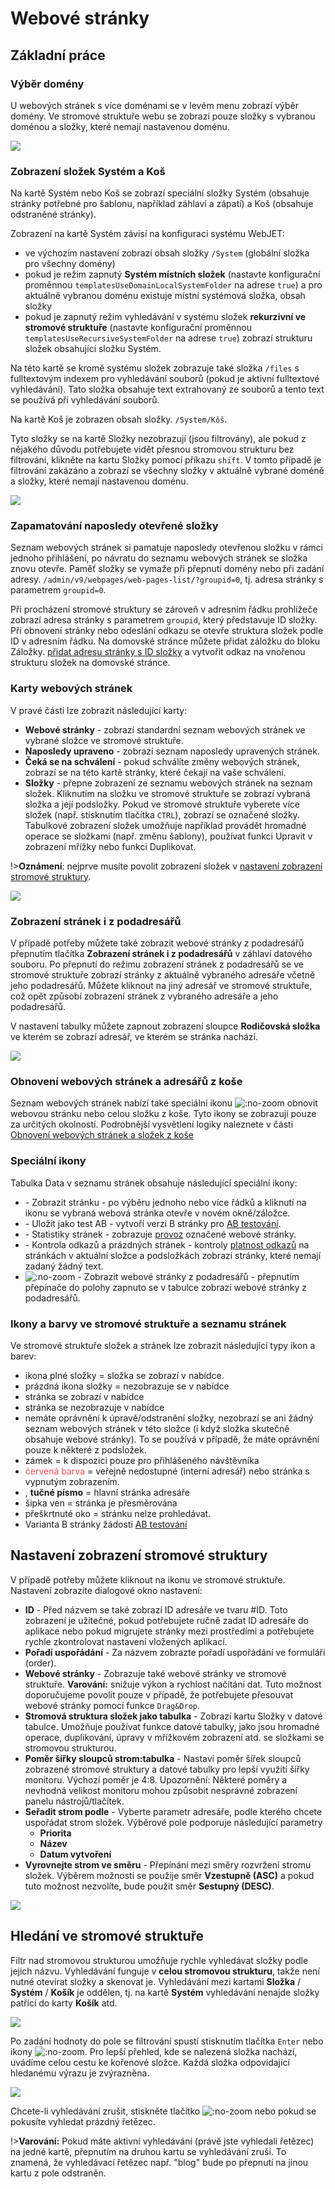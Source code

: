 # Webové stránky

## Základní práce

### Výběr domény

U webových stránek s více doménami se v levém menu zobrazí výběr domény. Ve stromové struktuře webu se zobrazí pouze složky s vybranou doménou a složky, které nemají nastavenou doménu.

![](domain-select.png)

### Zobrazení složek Systém a Koš

Na kartě Systém nebo Koš se zobrazí speciální složky Systém (obsahuje stránky potřebné pro šablonu, například záhlaví a zápatí) a Koš (obsahuje odstraněné stránky).

Zobrazení na kartě Systém závisí na konfiguraci systému WebJET:
- ve výchozím nastavení zobrazí obsah složky `/System` (globální složka pro všechny domény)
- pokud je režim zapnutý **Systém místních složek** (nastavte konfigurační proměnnou `templatesUseDomainLocalSystemFolder` na adrese `true`) a pro aktuálně vybranou doménu existuje místní systémová složka, obsah složky
- pokud je zapnutý režim vyhledávání v systému složek **rekurzivní ve stromové struktuře** (nastavte konfigurační proměnnou `templatesUseRecursiveSystemFolder` na adrese `true`) zobrazí strukturu složek obsahující složku Systém.

Na této kartě se kromě systému složek zobrazuje také složka `/files` s fulltextovým indexem pro vyhledávání souborů (pokud je aktivní fulltextové vyhledávání). Tato složka obsahuje text extrahovaný ze souborů a tento text se používá při vyhledávání souborů.

Na kartě Koš je zobrazen obsah složky. `/System/Kôš`.

Tyto složky se na kartě Složky nezobrazují (jsou filtrovány), ale pokud z nějakého důvodu potřebujete vidět přesnou stromovou strukturu bez filtrování, klikněte na kartu Složky pomocí příkazu `shift`. V tomto případě je filtrování zakázáno a zobrazí se všechny složky v aktuálně vybrané doméně a složky, které nemají nastavenou doménu.

![](system-folder.png)

### Zapamatování naposledy otevřené složky

Seznam webových stránek si pamatuje naposledy otevřenou složku v rámci jednoho přihlášení, po návratu do seznamu webových stránek se složka znovu otevře. Paměť složky se vymaže při přepnutí domény nebo při zadání adresy. `/admin/v9/webpages/web-pages-list/?groupid=0`, tj. adresa stránky s parametrem `groupid=0`.

Při procházení stromové struktury se zároveň v adresním řádku prohlížeče zobrazí adresa stránky s parametrem `groupid`, který představuje ID složky. Při obnovení stránky nebo odeslání odkazu se otevře struktura složek podle ID v adresním řádku. Na domovské stránce můžete přidat záložku do bloku Záložky. [přidat adresu stránky s ID složky](https://youtu.be/G5Ts04jSMX8) a vytvořit odkaz na vnořenou strukturu složek na domovské stránce.

### Karty webových stránek

V pravé části lze zobrazit následující karty:
- **Webové stránky** - zobrazí standardní seznam webových stránek ve vybrané složce ve stromové struktuře.
- **Naposledy upraveno** - zobrazí seznam naposledy upravených stránek.
- **Čeká se na schválení** - pokud schválíte změny webových stránek, zobrazí se na této kartě stránky, které čekají na vaše schválení.
- **Složky** - přepne zobrazení ze seznamu webových stránek na seznam složek. Kliknutím na složku ve stromové struktuře se zobrazí vybraná složka a její podsložky. Pokud ve stromové struktuře vyberete více složek (např. stisknutím tlačítka `CTRL`), zobrazí se označené složky. Tabulkové zobrazení složek umožňuje například provádět hromadné operace se složkami (např. změnu šablony), používat funkci Upravit v zobrazení mřížky nebo funkci Duplikovat.

!>**Oznámení**: nejprve musíte povolit zobrazení složek v [nastavení zobrazení stromové struktury](#nastavení-zobrazení-stromové-struktury).

![](../../_media/changelog/2021q1/2021-13-awaiting-approve.png)

### Zobrazení stránek i z podadresářů

V případě potřeby můžete také zobrazit webové stránky z podadresářů přepnutím tlačítka **Zobrazení stránek i z podadresářů** v záhlaví datového souboru. Po přepnutí do režimu zobrazení stránek z podadresářů se ve stromové struktuře zobrazí stránky z aktuálně vybraného adresáře včetně jeho podadresářů. Můžete kliknout na jiný adresář ve stromové struktuře, což opět způsobí zobrazení stránek z vybraného adresáře a jeho podadresářů.

V nastavení tabulky můžete zapnout zobrazení sloupce **Rodičovská složka** ve kterém se zobrazí adresář, ve kterém se stránka nachází.

![](recursive-list.png)

### Obnovení webových stránek a adresářů z koše

Seznam webových stránek nabízí také speciální ikonu ![](recover-button.png ":no-zoom") obnovit webovou stránku nebo celou složku z koše. Tyto ikony se zobrazují pouze za určitých okolností. Podrobnější vysvětlení logiky naleznete v části [Obnovení webových stránek a složek z koše](./recover.md)

### Speciální ikony

Tabulka Data v seznamu stránek obsahuje následující speciální ikony:
- <i class="ti ti-eye fa-btn" role="presentation" ></i> - Zobrazit stránku - po výběru jednoho nebo více řádků a kliknutí na ikonu se vybraná webová stránka otevře v novém okně/záložce.
- <i class="ti ti-a-b fa-btn" role="presentation" ></i> - Uložit jako test AB - vytvoří verzi B stránky pro [AB testování](../apps/abtesting/README.md).
- <i class="ti ti-chart-line fa-btn" role="presentation" ></i> - Statistiky stránek - zobrazuje [provoz](../apps/stat/README.md) označené webové stránky.
- <i class="ti ti-link-off fa-btn" role="presentation" ></i> - Kontrola odkazů a prázdných stránek - kontroly [platnost odkazů](linkcheck.md) na stránkách v aktuální složce a podsložkách zobrazí stránky, které nemají zadaný žádný text.
- ![](icon-recursive.png ":no-zoom") - Zobrazit webové stránky z podadresářů - přepnutím přepínače do polohy zapnuto se v tabulce zobrazí webové stránky z podadresářů.

### Ikony a barvy ve stromové struktuře a seznamu stránek

Ve stromové struktuře složek a stránek lze zobrazit následující typy ikon a barev:
- <i class="ti ti-folder-filled" role="presentation" ></i> ikona plné složky = složka se zobrazí v nabídce.
- <i class="ti ti-folder" role="presentation" ></i> prázdná ikona složky = nezobrazuje se v nabídce
- <i class="ti ti-map-pin" role="presentation" ></i> stránka se zobrazí v nabídce
- <i class="ti ti-map-pin-off" role="presentation" ></i> stránka se nezobrazuje v nabídce
- <i class="ti ti-folder-x" role="presentation" ></i> nemáte oprávnění k úpravě/odstranění složky, nezobrazí se ani žádný seznam webových stránek v této složce (i když složka skutečně obsahuje webové stránky). To se používá v případě, že máte oprávnění pouze k některé z podsložek.
- <i class="ti ti-lock" role="presentation" ></i> zámek = k dispozici pouze pro přihlášeného návštěvníka
- <span style="color: #FF4B58">červená barva</span> = veřejně nedostupné (interní adresář) nebo stránka s vypnutým zobrazením.
- <i class="ti ti-star" ></i>, **tučné písmo** = hlavní stránka adresáře
- <i class="ti ti-external-link" ></i> šipka ven = stránka je přesměrována
- <i class="ti ti-eye-off" ></i> přeškrtnuté oko = stránku nelze prohledávat.
- <i class="ti ti-a-b" ></i> Varianta B stránky žádosti [AB testování](../apps/abtesting/README.md)

## Nastavení zobrazení stromové struktury

V případě potřeby můžete kliknout na ikonu ve stromové struktuře. <i class="ti ti-adjustments-horizontal" ></i> Nastavení zobrazíte dialogové okno nastavení:
- **ID** - Před názvem se také zobrazí ID adresáře ve tvaru #ID. Toto zobrazení je užitečné, pokud potřebujete ručně zadat ID adresáře do aplikace nebo pokud migrujete stránky mezi prostředími a potřebujete rychle zkontrolovat nastavení vložených aplikací.
- **Pořadí uspořádání** - Za názvem zobrazte pořadí uspořádání ve formuláři (order).
- **Webové stránky** - Zobrazuje také webové stránky ve stromové struktuře. **Varování:** snižuje výkon a rychlost načítání dat. Tuto možnost doporučujeme povolit pouze v případě, že potřebujete přesouvat webové stránky pomocí funkce `Drag&Drop`.
- **Stromová struktura složek jako tabulka** - Zobrazí kartu Složky v datové tabulce. Umožňuje používat funkce datové tabulky, jako jsou hromadné operace, duplikování, úpravy v mřížkovém zobrazení atd. se složkami se stromovou strukturou.
- **Poměr šířky sloupců strom:tabulka** - Nastaví poměr šířek sloupců zobrazené stromové struktury a datové tabulky pro lepší využití šířky monitoru. Výchozí poměr je 4:8. Upozornění: Některé poměry a nevhodná velikost monitoru mohou způsobit nesprávné zobrazení panelu nástrojů/tlačítek.
- **Seřadit strom podle** - Vyberte parametr adresáře, podle kterého chcete uspořádat strom složek. Výběrové pole podporuje následující parametry
  - **Priorita**
  - **Název**
  - **Datum vytvoření**
- **Vyrovnejte strom ve směru** - Přepínání mezi směry rozvržení stromu složek. Výběrem možnosti se použije směr **Vzestupně (ASC)** a pokud tuto možnost nezvolíte, bude použit směr **Sestupný (DESC)**.

![](jstree-settings.png)

## Hledání ve stromové struktuře

Filtr nad stromovou strukturou umožňuje rychle vyhledávat složky podle jejich názvu. Vyhledávání funguje v **celou stromovou strukturu**, takže není nutné otevírat složky a skenovat je. Vyhledávání mezi kartami **Složka** / **Systém** / **Košík** je oddělen, tj. na kartě **Systém** vyhledávání nenajde složky patřící do karty **Košík** atd.

![](jstree-search-form.png)

Po zadání hodnoty do pole se filtrování spustí stisknutím tlačítka `Enter` nebo ikony ![](jstree-search-button.png ":no-zoom"). Pro lepší přehled, kde se nalezená složka nachází, uvádíme celou cestu ke kořenové složce. Každá složka odpovídající hledanému výrazu je zvýrazněna.

![](jstree-search-result.png)

Chcete-li vyhledávání zrušit, stiskněte tlačítko ![](jstree-search-cancel-button.png ":no-zoom") nebo pokud se pokusíte vyhledat prázdný řetězec.

!>**Varování:** Pokud máte aktivní vyhledávání (právě jste vyhledali řetězec) na jedné kartě, přepnutím na druhou kartu se vyhledávání zruší. To znamená, že vyhledávací řetězec např. "blog" bude po přepnutí na jinou kartu z pole odstraněn.
